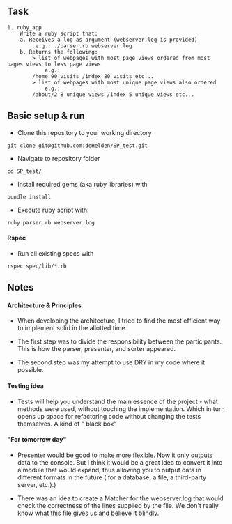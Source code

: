 ## Task

```
1. ruby_app
    Write a ruby script that:
    a. Receives a log as argument (webserver.log is provided) 
         e.g.: ./parser.rb webserver.log
    b. Returns the following:
        > list of webpages with most page views ordered from most pages views to less page views
            e.g.:
        /home 90 visits /index 80 visits etc... 
        > list of webpages with most unique page views also ordered
            e.g.:
        /about/2 8 unique views /index 5 unique views etc...
```


## Basic setup & run
- Clone this repository to your working directory

`git clone git@github.com:deHelden/SP_test.git`

- Navigate to repository folder

`cd SP_test/`

- Install required gems (aka ruby libraries) with 

`bundle install`
  
- Execute ruby script with:

`ruby parser.rb webserver.log`

#### Rspec

- Run all existing specs with  

`rspec spec/lib/*.rb`

## Notes

#### Architecture & Principles
 - When developing the architecture, I tried to find the most efficient way
  to implement solid in the allotted time.
 
 - The first step was to divide the responsibility between the participants.
  This is how the parser, presenter, and sorter appeared.
  
 - The second step was my attempt to use DRY in my code where it possible.

#### Testing idea
 - Tests will help you understand the main essence of the project - 
 what methods were used, without touching the implementation.
  Which in turn opens up space for refactoring code without
   changing the tests themselves.
  A kind of " black box"

#### "For tomorrow day"
 - Presenter would be good to make more flexible.
   Now it only outputs data to the console. But I think it would be
    a great idea to convert it into a module that would expand,
     thus allowing you to output data in different formats in the future
      ( for a database, a file, a third-party server, etc.).)
 
 - There was an idea to create a Matcher for the webserver.log that
  would check the correctness of the lines supplied by the file.
   We don't really know what this file gives us and believe it blindly.
